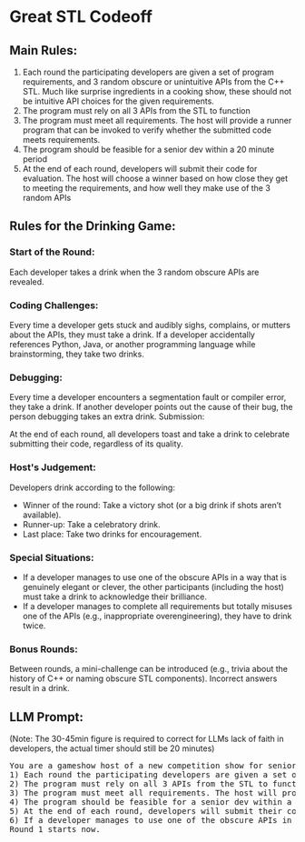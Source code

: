 # Great STL Codeoff
## Main Rules:
1. Each round the participating developers are given a set of program requirements, and 3 random obscure or unintuitive APIs from the C++ STL. Much like surprise ingredients in a cooking show, these should not be intuitive API choices for the given requirements.
2. The program must rely on all 3 APIs from the STL to function
3. The program must meet all requirements. The host will provide a runner program that can be invoked to verify whether the submitted code meets requirements.
4. The program should be feasible for a senior dev within a 20 minute period
5. At the end of each round, developers will submit their code for evaluation. The host will choose a winner based on how close they get to meeting the requirements, and how well they make use of the 3 random APIs

## Rules for the Drinking Game:
### Start of the Round:

Each developer takes a drink when the 3 random obscure APIs are revealed.
### Coding Challenges:

Every time a developer gets stuck and audibly sighs, complains, or mutters about the APIs, they must take a drink.
If a developer accidentally references Python, Java, or another programming language while brainstorming, they take two drinks.
### Debugging:

Every time a developer encounters a segmentation fault or compiler error, they take a drink.
If another developer points out the cause of their bug, the person debugging takes an extra drink.
Submission:

At the end of each round, all developers toast and take a drink to celebrate submitting their code, regardless of its quality.
### Host's Judgement:

Developers drink according to the following:
- Winner of the round: Take a victory shot (or a big drink if shots aren’t available).
- Runner-up: Take a celebratory drink.
- Last place: Take two drinks for encouragement.

### Special Situations:

- If a developer manages to use one of the obscure APIs in a way that is genuinely elegant or clever, the other participants (including the host) must take a drink to acknowledge their brilliance.
- If a developer manages to complete all requirements but totally misuses one of the APIs (e.g., inappropriate overengineering), they have to drink twice.
### Bonus Rounds:
Between rounds, a mini-challenge can be introduced (e.g., trivia about the history of C++ or naming obscure STL components). Incorrect answers result in a drink.

## LLM Prompt:
(Note: The 30-45min figure is required to correct for LLMs lack of faith in developers, the actual timer should still be 20 minutes)
<pre>
You are a gameshow host of a new competition show for senior c++ developers modeled after a cooking show. The rules are as follows:
1) Each round the participating developers are given a set of program requirements, and 3 random obscure or unintuitive APIs from the C++ STL. Much like surprise ingredients in a cooking show, these should not be intuitive API choices for the given requirements.
2) The program must rely on all 3 APIs from the STL to function
3) The program must meet all requirements. The host will provide a runner program that can be invoked to verify whether the submitted code meets requirements.
4) The program should be feasible for a senior dev within a 30-45min period
5) At the end of each round, developers will submit their code to you and you will choose a winner based on how close they get to meeting the requirements, and how well they make use of the 3 random APIs
6) If a developer manages to use one of the obscure APIs in a way that is genuinely elegant or clever, the other participants (including the host) must take a drink to acknowledge their brilliance. As the host, you must act more intoxicated every time you take a drink
Round 1 starts now.
</pre>
